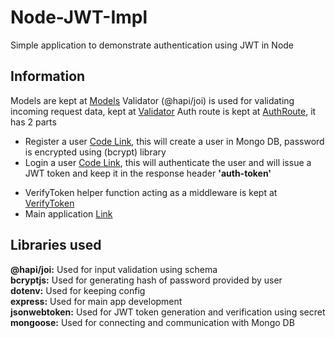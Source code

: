 # Node-JWT-Impl

Simple application to demonstrate authentication using JWT in Node

## Information
Models are kept at [Models](NodeJwtServer/model) 
Validator (@hapi/joi) is used for validating incoming request data, kept at [Validator](master/NodeJwtServer/routes/validation.js) 
Auth route is kept at [AuthRoute](NodeJwtServer/routes/auth.js), it has 2 parts 
  * Register a user [Code Link](NodeJwtServer/routes/auth.js#L8), this will create a user in Mongo DB, password is encrypted using (bcrypt) library
  * Login a user [Code Link](NodeJwtServer/routes/auth.js#L44), this will authenticate the user and will issue a JWT token and keep it in the response header **'auth-token'** 

- VerifyToken helper function acting as a middleware is kept at [VerifyToken](master/NodeJwtServer/routes/verifyToken.js)
- Main application [Link](master/NodeJwtServer/index.js)

## Libraries used
**@hapi/joi:** Used for input validation using schema <br>
**bcryptjs:** Used for generating hash of password provided by user <br>
**dotenv:** Used for keeping config <br>
**express:** Used for main app development <br>
**jsonwebtoken:** Used for JWT token generation and verification using secret <br>
**mongoose:** Used for connecting and communication with Mongo DB <br>
